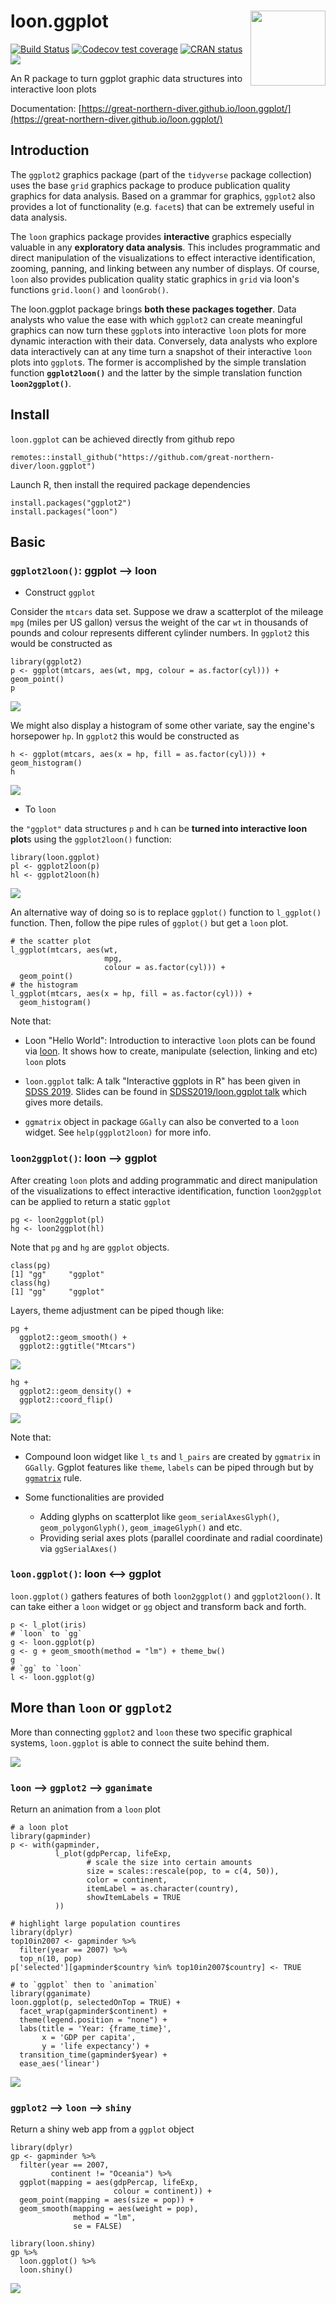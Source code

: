 # loon.ggplot  <img src="man/figures/logo.png" align="right" width="120" />

[![Build Status](https://travis-ci.com/great-northern-diver/loon.ggplot.svg?branch=master)](https://travis-ci.com/great-northern-diver/loon.ggplot)
[![Codecov test coverage](https://codecov.io/gh/great-northern-diver/loon.ggplot/branch/master/graph/badge.svg)](https://codecov.io/gh/great-northern-diver/loon.ggplot?branch=master)
[![CRAN status](https://www.r-pkg.org/badges/version/loon.ggplot)](https://cran.r-project.org/web/packages/loon.ggplot/index.html)
[![](https://cranlogs.r-pkg.org/badges/loon.ggplot)](https://cran.r-project.org/package=loon.ggplot)

An R package to turn ggplot graphic data structures into interactive loon plots


Documentation: [https://great-northern-diver.github.io/loon.ggplot/](https://great-northern-diver.github.io/loon.ggplot/)

## Introduction

The `ggplot2` graphics package (part of the `tidyverse` package collection) uses the base `grid` graphics package to produce publication quality graphics for data analysis.  Based on a grammar for graphics, `ggplot2` also provides a lot of functionality (e.g. `facet`s) that can be extremely useful in data analysis.

The `loon` graphics package provides **interactive** graphics especially valuable in any **exploratory data analysis**.  This includes programmatic and direct manipulation of the visualizations to effect interactive identification, zooming, panning, and linking between any number of displays. Of course, `loon` also provides publication quality static graphics in `grid` via loon's functions `grid.loon()` and `loonGrob()`.


The loon.ggplot package brings **both these packages together**. Data analysts who value the ease with which `ggplot2` can create meaningful graphics can now turn these `ggplot`s into interactive `loon` plots for more dynamic interaction with their data.  Conversely,  data analysts who explore data interactively can at any time turn a snapshot of their interactive `loon` plots into `ggplot`s.   The former is accomplished by the simple translation function **`ggplot2loon()`** and the latter by the simple translation function **`loon2ggplot()`**.

## Install

`loon.ggplot` can be achieved directly from github repo

```
remotes::install_github("https://github.com/great-northern-diver/loon.ggplot")
```

Launch R, then install the required package dependencies

```
install.packages("ggplot2")
install.packages("loon")
```

## Basic

### `ggplot2loon()`: ggplot --> loon

* Construct `ggplot`

Consider the `mtcars` data set. Suppose we draw a scatterplot of the mileage `mpg` (miles per US gallon) versus the weight of the car `wt` in thousands of pounds and colour represents different cylinder numbers. In `ggplot2` this would be constructed as

```
library(ggplot2)
p <- ggplot(mtcars, aes(wt, mpg, colour = as.factor(cyl))) + geom_point()
p
```
![](man/figures/mtcarsScatterPlot.png)

We might also display a histogram of some other variate, say the engine's horsepower `hp`.  In `ggplot2` this would be constructed as
```
h <- ggplot(mtcars, aes(x = hp, fill = as.factor(cyl))) + geom_histogram()
h
```
![](man/figures/hpHistogram.png)

* To `loon`

the `"ggplot"` data structures `p` and `h` can be **turned into interactive loon plot**s using the `ggplot2loon()` function:

```
library(loon.ggplot)
pl <- ggplot2loon(p)
hl <- ggplot2loon(h)
```
![](man/figures/scatterAndHist.gif)

An alternative way of doing so is to replace `ggplot()` function to `l_ggplot()` function. Then, follow the pipe rules of `ggplot()` but get a `loon` plot.

```{r}
# the scatter plot
l_ggplot(mtcars, aes(wt, 
                     mpg, 
                     colour = as.factor(cyl))) + 
  geom_point()
# the histogram
l_ggplot(mtcars, aes(x = hp, fill = as.factor(cyl))) + 
  geom_histogram()
```

Note that:

  + Loon "Hello World": Introduction to interactive `loon` plots can be found via  [loon](https://cran.r-project.org/web/packages/loon/vignettes/introduction.html). It shows how to create, manipulate (selection, linking and etc) `loon` plots
    
  + `loon.ggplot` talk: A talk "Interactive ggplots in R" has been given in [SDSS 2019](https://ww2.amstat.org/meetings/sdss/2019/onlineprogram/AbstractDetails.cfm?AbstractID=306216). Slides can be found in [SDSS2019/loon.ggplot talk](https://www.math.uwaterloo.ca/~rwoldfor/talks/SDSS2019/loon.ggplot/assets/player/KeynoteDHTMLPlayer.html) which gives more details.
  
  + `ggmatrix` object in package `GGally` can also be converted to a `loon` widget. See `help(ggplot2loon)` for more info.

### `loon2ggplot()`: loon --> ggplot

After creating `loon` plots and adding programmatic and direct manipulation of the visualizations to effect interactive identification, function `loon2ggplot` can be applied to return a static `ggplot`

```
pg <- loon2ggplot(pl)
hg <- loon2ggplot(hl)
```

Note that `pg` and `hg` are `ggplot` objects. 

```
class(pg)
[1] "gg"     "ggplot"
class(hg)
[1] "gg"     "ggplot"
```

Layers, theme adjustment can be piped though like:

```
pg + 
  ggplot2::geom_smooth() + 
  ggplot2::ggtitle("Mtcars")
```
![](man/figures/mtcarsAddSmooth.png)

```
hg + 
  ggplot2::geom_density() + 
  ggplot2::coord_flip()
```
![](man/figures/hpAddDensity.png)

Note that:

  + Compound loon widget like `l_ts` and `l_pairs` are created by `ggmatrix` in `GGally`. Ggplot features like `theme`, `labels` can be piped through but by  [`ggmatrix`](https://mran.microsoft.com/snapshot/2016-01-21/web/packages/GGally/vignettes/ggmatrix.html) rule.
  
  + Some functionalities are provided 
    * Adding glyphs on scatterplot like `geom_serialAxesGlyph()`, `geom_polygonGlyph()`, `geom_imageGlyph()` and etc.
    * Providing serial axes plots (parallel coordinate and radial coordinate) via `ggSerialAxes()`

### `loon.ggplot()`: loon <--> ggplot 

`loon.ggplot()` gathers features of both `loon2ggplot()` and `ggplot2loon()`. It can take either a `loon` widget or `gg` object and transform back and forth.

```
p <- l_plot(iris)
# `loon` to `gg`
g <- loon.ggplot(p)
g <- g + geom_smooth(method = "lm") + theme_bw() 
g
# `gg` to `loon`
l <- loon.ggplot(g)
```

## More than `loon` or `ggplot2`

More than connecting `ggplot2` and `loon` these two specific graphical systems, `loon.ggplot` is able to connect the suite behind them.

![](man/figures/loonggplotConnection.png)
### `loon` --> `ggplot2` --> `gganimate`

Return an animation from a `loon` plot

```
# a loon plot
library(gapminder)
p <- with(gapminder, 
          l_plot(gdpPercap, lifeExp,
                 # scale the size into certain amounts
                 size = scales::rescale(pop, to = c(4, 50)),
                 color = continent,
                 itemLabel = as.character(country),
                 showItemLabels = TRUE
          ))
          
# highlight large population countires     
library(dplyr)
top10in2007 <- gapminder %>% 
  filter(year == 2007) %>%
  top_n(10, pop)
p['selected'][gapminder$country %in% top10in2007$country] <- TRUE

# to `ggplot` then to `animation`
library(gganimate)
loon.ggplot(p, selectedOnTop = TRUE) + 
  facet_wrap(gapminder$continent) + 
  theme(legend.position = "none") + 
  labs(title = 'Year: {frame_time}', 
       x = 'GDP per capita', 
       y = 'life expectancy') + 
  transition_time(gapminder$year) +
  ease_aes('linear')
```

![](man/figures/gdpVersusLife.gif)

### `ggplot2` --> `loon` --> `shiny`

Return a shiny web app from a `ggplot` object

```
library(dplyr)
gp <- gapminder %>% 
  filter(year == 2007,
         continent != "Oceania") %>%
  ggplot(mapping = aes(gdpPercap, lifeExp, 
                       colour = continent)) + 
  geom_point(mapping = aes(size = pop)) + 
  geom_smooth(mapping = aes(weight = pop),
              method = "lm",
              se = FALSE)

library(loon.shiny)
gp %>% 
  loon.ggplot() %>% 
  loon.shiny()
```

![](man/figures/GDPshiny.gif)
